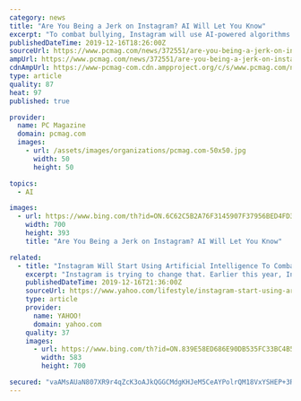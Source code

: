 ```yaml
---
category: news
title: "Are You Being a Jerk on Instagram? AI Will Let You Know"
excerpt: "To combat bullying, Instagram will use AI-powered algorithms to detect whether a post you're about to make contains offensive content. The anti-bullying feature is designed to make users pause and rethink publishing a post that may end up harassing or ridiculing someone. \"Today, when someone writes a caption for a feed post and our AI detects ..."
publishedDateTime: 2019-12-16T18:26:00Z
sourceUrl: https://www.pcmag.com/news/372551/are-you-being-a-jerk-on-instagram-ai-will-let-you-know
ampUrl: https://www.pcmag.com/news/372551/are-you-being-a-jerk-on-instagram-ai-will-let-you-know?amp=1
cdnAmpUrl: https://www-pcmag-com.cdn.ampproject.org/c/s/www.pcmag.com/news/372551/are-you-being-a-jerk-on-instagram-ai-will-let-you-know?amp=1
type: article
quality: 87
heat: 97
published: true

provider:
  name: PC Magazine
  domain: pcmag.com
  images:
    - url: /assets/images/organizations/pcmag.com-50x50.jpg
      width: 50
      height: 50

topics:
  - AI

images:
  - url: https://www.bing.com/th?id=ON.6C62C5B2A76F3145907F37956BED4FD3
    width: 700
    height: 393
    title: "Are You Being a Jerk on Instagram? AI Will Let You Know"

related:
  - title: "Instagram Will Start Using Artificial Intelligence To Combat Bullying"
    excerpt: "Instagram is trying to change that. Earlier this year, Instagram rolled out a feature powered by artificial intelligence that warns users when their comments may be considered harmful or offensive and gives them a chance to delete or reword the remark (or leave it unchanged). Now, the app is expanding this feature to include warnings for in ..."
    publishedDateTime: 2019-12-16T21:36:00Z
    sourceUrl: https://www.yahoo.com/lifestyle/instagram-start-using-artificial-intelligence-200257944.html
    type: article
    provider:
      name: YAHOO!
      domain: yahoo.com
    quality: 37
    images:
      - url: https://www.bing.com/th?id=ON.839E58ED686E90DB535FC33BC4B517D5
        width: 583
        height: 700

secured: "vaAMsAUaN807XR9r4qZcK3oAJkQGGCMdgKHJeM5CeAYPolrQM18VxYSHEP+3RQJ7Q3IN01IM5Y/2YHITwdC7RhYPesh4Lj/eJjQtXfSHkkOuJ4KtQBkn9Dg1wJ9xWJJNYQb1VDhmfwAIkrHVvb+rMVh0hhqMmdJysqnArT1V9HjhrQ3+Sf6W0rs0RUvhINtBgt77nklhfugLdv3NDpePwPjGP+7KnnLIV3Ld8OqsslEFKvrW18LkDyKXeXHsF/BIV3173qDvIrk/5fPxPZVPxw==;ajxfJ+294U3pPqzDLyNtIw=="
---
```



